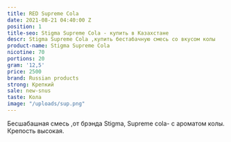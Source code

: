 ```yaml
---
title: RED Supreme Cola
date: 2021-08-21 04:40:00 Z
position: 1
title-seo: Stigma Supreme Cola - купить в Казахстане
descr: Stigma Supreme Cola ,купить бестабачную смесь со вкусом колы
product-name: Stigma Supreme Cola
nicotine: 70
portions: 20
gram: '12,5'
price: 2500
brand: Russian products
strong: Крепкий
sale: new-snus
taste: Кола
image: "/uploads/sup.png"
---
```


Бесшабашная смесь ,от брэнда Stigma, Supreme cola- с ароматом колы.
Крепость высокая.